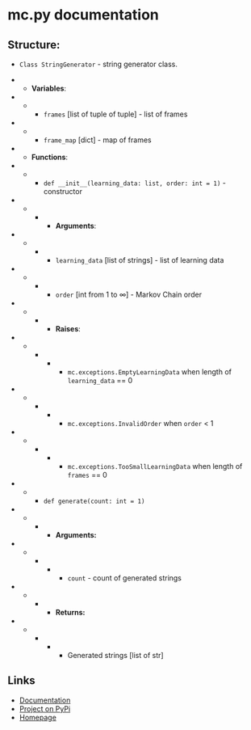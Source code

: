 # mc.py documentation

## Structure:
*  `Class StringGenerator` - string generator class.
* * <b>Variables</b>:
* * * `frames` [list of tuple of tuple] - list of frames
* * * `frame_map` [dict] - map of frames
* * <b>Functions</b>:
* * * `def __init__(learning_data: list, order: int = 1)` - constructor
* * * * <b>Arguments</b>: 
* * * * `learning_data` [list of strings] - list of learning data
* * * *  `order` [int from 1 to ∞] - Markov Chain order

* * * * <b>Raises</b>:
* * * * * `mc.exceptions.EmptyLearningData` when length of `learning_data` == 0
* * * * * `mc.exceptions.InvalidOrder` when `order` < 1
* * * * * `mc.exceptions.TooSmallLearningData` when length of `frames` == 0
* * *  `def generate(count: int = 1)`
* * * * <b>Arguments:</b>
* * * * *  `count` - count of generated strings
* * * * <b>Returns:</b>
* * * * * Generated strings [list of str]

## Links
* [Documentation](https://github.com/jieggii/mc.py/blob/master/docs/README.md)  
* [Project on PyPi](https://pypi.org/project/mc.py/)
* [Homepage](https://github.com/jieggii/mc.py)